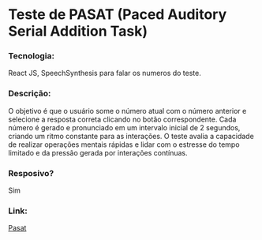# Teste de PASAT (Paced Auditory Serial Addition Task)


### Tecnologia:
React JS, SpeechSynthesis para falar os numeros do teste.


### Descrição:
O objetivo é que o usuário some o número atual com o número anterior e selecione a resposta correta clicando no botão correspondente. Cada número é gerado e pronunciado em um intervalo inicial de 2 segundos, criando um ritmo constante para as interações. O teste avalia a capacidade de realizar operações mentais rápidas e lidar com o estresse do tempo limitado e da pressão gerada por interações contínuas.


### Resposivo?
Sim


### Link:
[Pasat](https://pasat.onrender.com)
